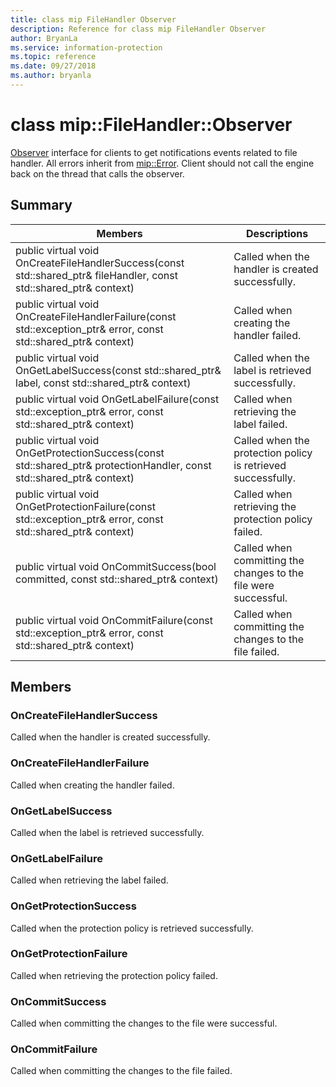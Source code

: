 ```yaml
---
title: class mip FileHandler Observer 
description: Reference for class mip FileHandler Observer 
author: BryanLa
ms.service: information-protection
ms.topic: reference
ms.date: 09/27/2018
ms.author: bryanla
---
```

# class mip::FileHandler::Observer 
[Observer](class_mip_filehandler_observer.md) interface for clients to get notifications events related to file handler.
All errors inherit from [mip::Error](class_mip_error.md). 
Client should not call the engine back on the thread that calls the observer.
  
## Summary
 Members                        | Descriptions                                
--------------------------------|---------------------------------------------
public virtual void OnCreateFileHandlerSuccess(const std::shared_ptr<FileHandler>& fileHandler, const std::shared_ptr<void>& context)  |  Called when the handler is created successfully.
public virtual void OnCreateFileHandlerFailure(const std::exception_ptr& error, const std::shared_ptr<void>& context)  |  Called when creating the handler failed.
public virtual void OnGetLabelSuccess(const std::shared_ptr<ContentLabel>& label, const std::shared_ptr<void>& context)  |  Called when the label is retrieved successfully.
public virtual void OnGetLabelFailure(const std::exception_ptr& error, const std::shared_ptr<void>& context)  |  Called when retrieving the label failed.
public virtual void OnGetProtectionSuccess(const std::shared_ptr<ProtectionHandler>& protectionHandler, const std::shared_ptr<void>& context)  |  Called when the protection policy is retrieved successfully.
public virtual void OnGetProtectionFailure(const std::exception_ptr& error, const std::shared_ptr<void>& context)  |  Called when retrieving the protection policy failed.
public virtual void OnCommitSuccess(bool committed, const std::shared_ptr<void>& context)  |  Called when committing the changes to the file were successful.
public virtual void OnCommitFailure(const std::exception_ptr& error, const std::shared_ptr<void>& context)  |  Called when committing the changes to the file failed.
  
## Members
  
### OnCreateFileHandlerSuccess
Called when the handler is created successfully.
  
### OnCreateFileHandlerFailure
Called when creating the handler failed.
  
### OnGetLabelSuccess
Called when the label is retrieved successfully.
  
### OnGetLabelFailure
Called when retrieving the label failed.
  
### OnGetProtectionSuccess
Called when the protection policy is retrieved successfully.
  
### OnGetProtectionFailure
Called when retrieving the protection policy failed.
  
### OnCommitSuccess
Called when committing the changes to the file were successful.
  
### OnCommitFailure
Called when committing the changes to the file failed.